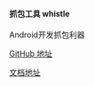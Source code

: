 
#### 抓包工具 whistle

Android开发抓包利器

[GitHub 地址](https://github.com/avwo/whistle/blob/master/README-zh_CN.md)

[文档地址](http://wproxy.org/whistle/)

  

